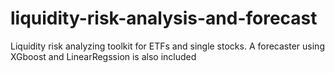 # liquidity-risk-analysis-and-forecast
Liquidity risk analyzing toolkit for ETFs and single stocks. A forecaster using XGboost and LinearRegssion is also included
